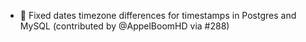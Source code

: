 - 🎉 Fixed dates timezone differences for timestamps in Postgres and MySQL (contributed by @AppelBoomHD via #288)
